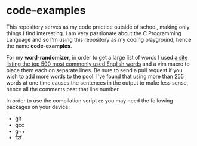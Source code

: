 # code-examples


This repository serves as my code practice outside of school, making only things I find interesting. I am very passionate about the C Programming Language and so I'm using this repository as my coding playground, hence the name **code-examples**.


For my **word-randomizer**, in order to get a large list of words I used [a site listing the top 500 most commonly used English words](https://www.smart-words.org/500-most-commonly-used-english-words.html) and a vim macro to place them each on separate lines. Be sure to send a pull request if you wish to add more words to the pool. I've found that using more than 255 words at one time causes the sentences in the output to make less sense, hence all the comments past that line number.

In order to use the compilation script ``co`` you may need the following packages on your device:
  * git
  * gcc
  * g++
  * fzf
